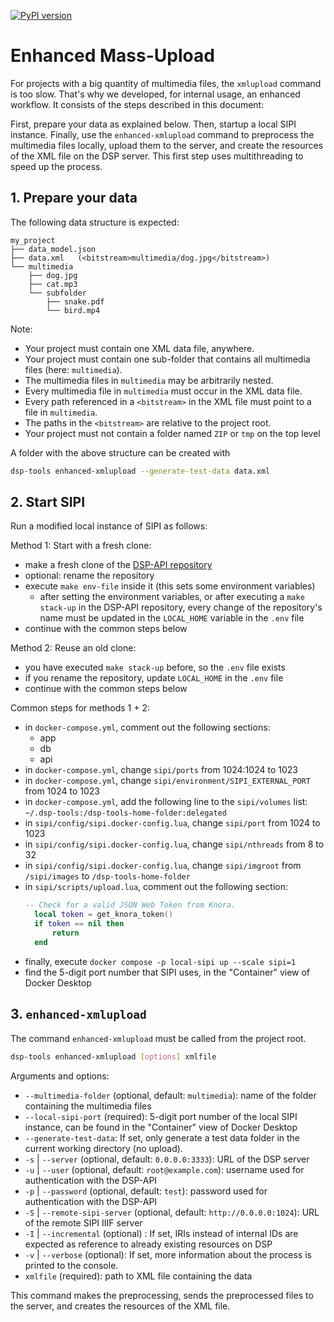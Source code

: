 [![PyPI version](https://badge.fury.io/py/dsp-tools.svg)](https://badge.fury.io/py/dsp-tools)

# Enhanced Mass-Upload

For projects with a big quantity of multimedia files, 
the `xmlupload` command is too slow.
That's why we developed, for internal usage, an enhanced workflow. 
It consists of the steps described in this document:

First, prepare your data as explained below.
Then, startup a local SIPI instance.
Finally, use the `enhanced-xmlupload` command 
to preprocess the multimedia files locally, 
upload them to the server,
and create the resources of the XML file on the DSP server.
This first step uses multithreading to speed up the process.



## 1. Prepare your data

The following data structure is expected:

```
my_project
├── data_model.json
├── data.xml   (<bitstream>multimedia/dog.jpg</bitstream>)
└── multimedia
    ├── dog.jpg
    ├── cat.mp3
    └── subfolder
        ├── snake.pdf
        └── bird.mp4
```

Note:

- Your project must contain one XML data file, anywhere.
- Your project must contain one sub-folder that contains all multimedia files (here: `multimedia`).
- The multimedia files in `multimedia` may be arbitrarily nested.
- Every multimedia file in `multimedia` must occur in the XML data file.
- Every path referenced in a `<bitstream>` in the XML file must point to a file in `multimedia`.
- The paths in the `<bitstream>` are relative to the project root.
- Your project must not contain a folder named `ZIP` or `tmp` on the top level

A folder with the above structure can be created with

```bash
dsp-tools enhanced-xmlupload --generate-test-data data.xml
```



## 2. Start SIPI

Run a modified local instance of SIPI as follows: 

Method 1: Start with a fresh clone:

- make a fresh clone of the [DSP-API repository](https://github.com/dasch-swiss/dsp-api)
- optional: rename the repository
- execute `make env-file` inside it (this sets some environment variables)
   - after setting the environment variables, or after executing a `make stack-up` in the DSP-API repository, 
     every change of the repository's name must be updated in the `LOCAL_HOME` variable in the `.env` file
- continue with the common steps below

Method 2: Reuse an old clone:

- you have executed `make stack-up` before, so the `.env` file exists
- if you rename the repository, update `LOCAL_HOME` in the `.env` file
- continue with the common steps below

Common steps for methods 1 + 2:

- in `docker-compose.yml`, comment out the following sections:
  - app
  - db
  - api
- in `docker-compose.yml`, change `sipi/ports` from 1024:1024 to 1023
- in `docker-compose.yml`, change `sipi/environment/SIPI_EXTERNAL_PORT` from 1024 to 1023
- in `docker-compose.yml`, add the following line to the `sipi/volumes` list: `~/.dsp-tools:/dsp-tools-home-folder:delegated`
- in `sipi/config/sipi.docker-config.lua`, change `sipi/port` from 1024 to 1023
- in `sipi/config/sipi.docker-config.lua`, change `sipi/nthreads` from 8 to 32
- in `sipi/config/sipi.docker-config.lua`, change `sipi/imgroot` from `/sipi/images` to `/dsp-tools-home-folder`
- in `sipi/scripts/upload.lua`, comment out the following section:
  ```lua
  -- Check for a valid JSON Web Token from Knora.
    local token = get_knora_token()
    if token == nil then
        return
    end
  ```
- finally, execute `docker compose -p local-sipi up --scale sipi=1`
- find the 5-digit port number that SIPI uses, in the "Container" view of Docker Desktop



## 3. `enhanced-xmlupload`

The command `enhanced-xmlupload` must be called from the project root.

```bash
dsp-tools enhanced-xmlupload [options] xmlfile
```

Arguments and options:

- `--multimedia-folder` (optional, default: `multimedia`): name of the folder containing the multimedia files
- `--local-sipi-port` (required): 5-digit port number of the local SIPI instance, can be found in the "Container" view of Docker Desktop
- `--generate-test-data`: If set, only generate a test data folder in the current working directory (no upload).
- `-s` | `--server` (optional, default: `0.0.0.0:3333`): URL of the DSP server
- `-u` | `--user` (optional, default: `root@example.com`): username used for authentication with the DSP-API
- `-p` | `--password` (optional, default: `test`): password used for authentication with the DSP-API
- `-S` | `--remote-sipi-server` (optional, default: `http://0.0.0.0:1024`): URL of the remote SIPI IIIF server
- `-I` | `--incremental` (optional) : If set, IRIs instead of internal IDs are expected as reference to already existing resources on DSP
- `-v` | `--verbose` (optional): If set, more information about the process is printed to the console.
- `xmlfile` (required): path to XML file containing the data

This command makes the preprocessing, sends the preprocessed files to the server, and creates the resources of the XML file.
